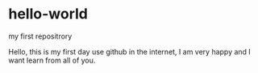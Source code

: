 # hello-world
my first repositrory

Hello, this is my first day use github in the internet, I am very happy and I want learn from all of you.
